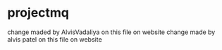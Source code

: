 # projectmq
change maded by AlvisVadaliya on this file on website
change made by alvis patel on this file on website

